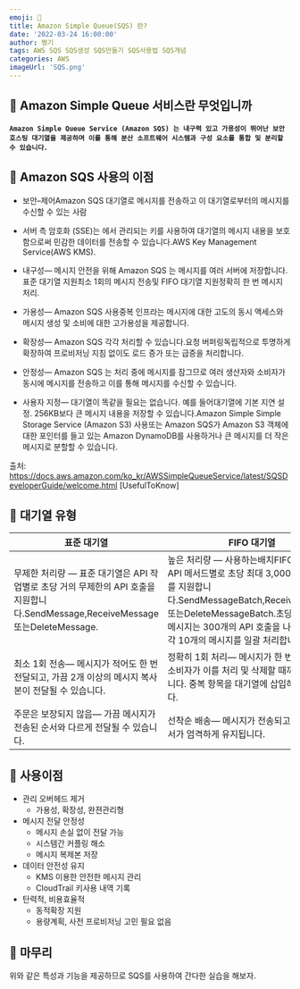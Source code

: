 ```yaml
---
emoji: 🚀
title: Amazon Simple Queue(SQS) 란?
date: '2022-03-24 16:00:00'
author: 쩡기
tags: AWS SQS SQS생성 SQS만들기 SQS사용법 SQS개념
categories: AWS
imageUrl: 'SQS.png'
---
```


## 🎈 Amazon Simple Queue 서비스란 무엇입니까

**`Amazon Simple Queue Service (Amazon SQS) 는 내구력 있고 가용성이 뛰어난 보안 호스팅 대기열을 제공하며 이를 통해 분산 소프트웨어 시스템과 구성 요소를 통합 및 분리할 수 있습니다.`**


## 🍕 Amazon SQS 사용의 이점
- 보안–제어Amazon SQS 대기열로 메시지를 전송하고 이 대기열로부터의 메시지를 수신할 수 있는 사람

- 서버 측 암호화 (SSE)는 에서 관리되는 키를 사용하여 대기열의 메시지 내용을 보호함으로써 민감한 데이터를 전송할 수 있습니다.AWS Key Management Service(AWS KMS).

- 내구성— 메시지 안전을 위해 Amazon SQS 는 메시지를 여러 서버에 저장합니다. 표준 대기열 지원최소 1회의 메시지 전송및 FIFO 대기열 지원정확히 한 번 메시지 처리.

- 가용성— Amazon SQS 사용중복 인프라는 메시지에 대한 고도의 동시 액세스와 메시지 생성 및 소비에 대한 고가용성을 제공합니다.

- 확장성— Amazon SQS 각각 처리할 수 있습니다.요청 버퍼링독립적으로 투명하게 확장하여 프로비저닝 지침 없이도 로드 증가 또는 급증을 처리합니다.

- 안정성— Amazon SQS 는 처리 중에 메시지를 잠그므로 여러 생산자와 소비자가 동시에 메시지를 전송하고 이를 통해 메시지를 수신할 수 있습니다.

- 사용자 지정— 대기열이 똑같을 필요는 없습니다. 예를 들어대기열에 기본 지연 설정. 256KB보다 큰 메시지 내용을 저장할 수 있습니다.Amazon Simple Simple Storage Service (Amazon S3) 사용또는 Amazon SQS가 Amazon S3 객체에 대한 포인터를 들고 있는 Amazon DynamoDB를 사용하거나 큰 메시지를 더 작은 메시지로 분할할 수 있습니다.

출처: https://docs.aws.amazon.com/ko_kr/AWSSimpleQueueService/latest/SQSDeveloperGuide/welcome.html [UsefulToKnow]

## 🍔 대기열 유형

|표준 대기열|FIFO 대기열|
|-|-|
|무제한 처리량 — 표준 대기열은 API 작업별로 초당 거의 무제한의 API 호출을 지원합니다.SendMessage,ReceiveMessage또는DeleteMessage.|높은 처리량 — 사용하는배치FIFO 대기열은 API 메서드별로 초당 최대 3,000개의 메시지를 지원합니다.SendMessageBatch,ReceiveMessage또는DeleteMessageBatch.초당 3000개의 메시지는 300개의 API 호출을 나타내며, 각각 10개의 메시지를 일괄 처리합니다.
최소 1회 전송— 메시지가 적어도 한 번 전달되고, 가끔 2개 이상의 메시지 복사본이 전달될 수 있습니다.|정확히 1회 처리— 메시지가 한 번 전달되고 소비자가 이를 처리 및 삭제할 때까지 유지됩니다. 중복 항목을 대기열에 삽입하지 않습니다.
주문은 보장되지 않음— 가끔 메시지가 전송된 순서와 다르게 전달될 수 있습니다.|선착순 배송— 메시지가 전송되고 수신되는 순서가 엄격하게 유지됩니다. 

## 🎴 사용이점

- 관리 오버헤드 제거
    - 가용성, 확장성, 완젼관리형
- 메시지 전달 안정성
    - 메시지 손실 없이 전달 가능
    - 시스템간 커플링 해소
    - 메시지 복제본 저장
- 데이터 안전성 유지
    - KMS 이용한 안전한 메시지 관리
    - CloudTrail 키사용 내역 기록
- 탄력적, 비용효율적
    - 동적확장 지원
    - 용량계획, 사전 프로비저닝 고민 필요 없음

## 🌭 마무리
위와 같은 특성과 기능을 제공하므로 SQS를 사용하여 간다한 실습을 해보자.

<br>
<br>

```toc

```
